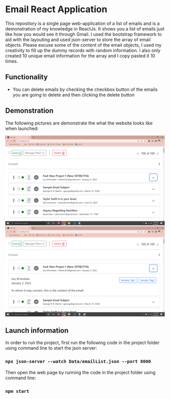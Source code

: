 # Email React Application
This repository is a single page web-application of a list of emails and is a demonstration of my knowledge in ReactJs. It shows you a list of emails just like how you would see it through Gmail. I used the bootstrap framework to aid with the layouting and used json-server to store the array of email objects. Please excuse some of the content of the email objects, I used my creativity to fill up the dummy records with random information. I also only created 10 unique email information for the array and I copy pasted it 10 times. 

## Functionality
- You can delete emails by checking the checkbox button of the emails you are going to delete and then clicking the delete button

## Demonstration
The following pictures are demonstrate the what the website looks like when launched:

<img src="readme_pics/lophils1.png" width="600" title="Closed email">
<img src="readme_pics/lophils2.png" width="600" title="Opened email">

## Launch information

In order to run the project, first run the following code in the project folder using command line to start the json server:
### `npx json-server --watch Data/emailList.json --port 8000`

Then open the web page by running the code in the project folder using command line:
### `npm start`
